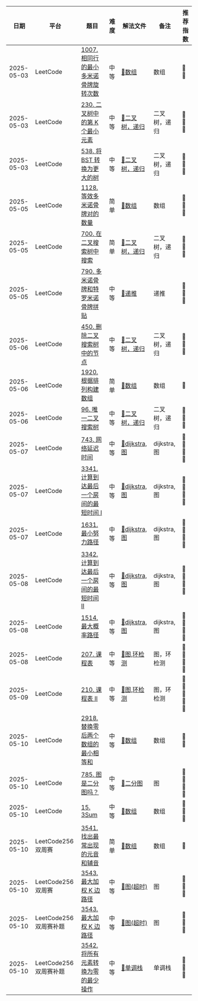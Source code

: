 | 日期         | 平台               | 题目                                                                                                                                                              | 难度 | 解法文件                                       | 备注          | 推荐指数       |
|------------|------------------|-----------------------------------------------------------------------------------------------------------------------------------------------------------------|----|--------------------------------------------|-------------|------------|
| 2025-05-03 | LeetCode         | [1007. 相同行的最小多米诺骨牌旋转次数](https://leetcode.cn/problems/minimum-domino-rotations-for-equal-row/description/?envType=daily-question&envId=2025-05-03)               | 中等 | [🔗数组](./Leetcode/src/lc1007.java)         | ️数组         | 🌟🌟       |
| 2025-05-03 | LeetCode         | [230. 二叉树中的第 K 个最小元素](https://leetcode.cn/problems/kth-smallest-element-in-a-bst/description/)                                                                  | 中等 | [🔗二叉树，递归](./Leetcode/src/lc230.java)      | ️二叉树，递归     | 🌟🌟🌟     |
| 2025-05-03 | LeetCode         | [538. 将 BST 转换为更大的树](https://leetcode.cn/problems/convert-bst-to-greater-tree/description/)                                                                     | 中等 | [🔗二叉树，递归](./Leetcode/src/lc538.java)      | ️二叉树，递归     | 🌟🌟🌟     |
| 2025-05-05 | LeetCode         | [1128. 等效多米诺骨牌对的数量](https://leetcode.cn/problems/number-of-equivalent-domino-pairs/description/)                                                                | 简单 | [🔗数组](./Leetcode/src/lc1128.java)         | ️数组         | 🌟🌟🌟     |
| 2025-05-05 | LeetCode         | [700. 在二叉搜索树中搜索](https://leetcode.cn/problems/search-in-a-binary-search-tree/description/)                                                                      | 简单 | [🔗二叉树，递归](./Leetcode/src/lc700.java)      | ️二叉树，递归     | 🌟🌟🌟     |
| 2025-05-05 | LeetCode         | [790. 多米诺骨牌和特罗米诺骨牌拼贴](https://leetcode.cn/problems/domino-and-tromino-tiling/description/)                                                                      | 中等 | [🔗递推](./Leetcode/src/lc790.java)          | ️递推         | 🌟🌟🌟     |
| 2025-05-06 | LeetCode         | [450. 删除二叉搜索树中的节点](https://leetcode.cn/problems/delete-node-in-a-bst/description/)                                                                              | 中等 | [🔗二叉树，递归](./Leetcode/src/lc450.java)      | ️二叉树，递归     | 🌟🌟🌟     |
| 2025-05-06 | LeetCode         | [1920. 根据排列构建数组](https://leetcode.cn/problems/build-array-from-permutation/description/?envType=daily-question&envId=2025-05-06)                                | 简单 | [🔗数组](./Leetcode/src/lc1920.java)         | ️数组         | 🌟         |
| 2025-05-06 | LeetCode         | [96. 唯一二叉搜索树](https://leetcode.cn/problems/unique-binary-search-trees/description/)                                                                             | 中等 | [🔗二叉树，递归](./Leetcode/src/lc96.java)       | ️二叉树，递归     | 🌟🌟🌟     |
| 2025-05-07 | LeetCode         | [743. 网络延迟时间](https://leetcode.cn/problems/network-delay-time/description/)                                                                                     | 中等 | [🔗dijkstra,图](./Leetcode/src/lc743.java)  | ️dijkstra,图 | 🌟🌟🌟🌟   |
| 2025-05-07 | LeetCode         | [3341. 计算到达最后一个房间的最短时间 I](https://leetcode.cn/problems/find-minimum-time-to-reach-last-room-i/description/?envType=daily-question&envId=2025-05-07)             | 中等 | [🔗dijkstra,图](./Leetcode/src/lc3341.java) | ️dijkstra,图 | 🌟🌟🌟🌟   |
| 2025-05-07 | LeetCode         | [1631. 最小努力路径](https://leetcode.cn/problems/path-with-minimum-effort/description/)                                                                              | 中等 | [🔗dijkstra,图](./Leetcode/src/lc1631.java) | ️dijkstra,图 | 🌟🌟🌟🌟   |
| 2025-05-08 | LeetCode         | [3342. 计算到达最后一个房间的最短时间 II](https://leetcode.cn/problems/find-minimum-time-to-reach-last-room-ii/description/?envType=daily-question&envId=2025-05-08)           | 中等 | [🔗dijkstra,图](./Leetcode/src/lc3342.java) | ️dijkstra,图 | 🌟🌟🌟🌟   |
| 2025-05-08 | LeetCode         | [1514. 最大概率路径](https://leetcode.cn/problems/path-with-maximum-probability/description/)                                                                         | 中等 | [🔗dijkstra,图](./Leetcode/src/lc1514.java) | ️dijkstra,图 | 🌟🌟🌟🌟   |
| 2025-05-08 | LeetCode         | [207. 课程表](https://leetcode.cn/problems/course-schedule/description/)                                                                                           | 中等 | [🔗图,环检测](./Leetcode/src/lc207.java)       | ️图，环检测      | 🌟🌟🌟🌟   |
| 2025-05-09 | LeetCode         | [210. 课程表 II](https://leetcode.cn/problems/course-schedule-ii/description/)                                                                                     | 中等 | [🔗图,环检测](./Leetcode/src/lc210.java)       | ️图，环检测      | 🌟🌟🌟🌟🌟 |
| 2025-05-10 | LeetCode         | [2918. 替换零后两个数组的最小相等和](https://leetcode.cn/problems/minimum-equal-sum-of-two-arrays-after-replacing-zeros/description/?envType=daily-question&envId=2025-05-10) | 中等 | [🔗数组](./Leetcode/src/lc2918.java)         | ️数组         | 🌟🌟       |
| 2025-05-10 | LeetCode         | [785. 图是二分图吗？](https://leetcode.cn/problems/is-graph-bipartite/description/)                                                                                    | 中等 | [🔗二分图](./Leetcode/src/lc785.java)         | ️图          | 🌟🌟🌟🌟   |
| 2025-05-10 | LeetCode         | [15. 3Sum](https://leetcode.cn/problems/3sum/description/)                                                                                                      | 中等 | [🔗数组](./Leetcode/src/lc15.java)           | ️数组         | 🌟🌟🌟     |
| 2025-05-10 | LeetCode256双周赛   | [3541. 找出最常出现的元音和辅音](https://leetcode.cn/problems/find-most-frequent-vowel-and-consonant/description/)                                                          | 简单 | [🔗数组](./Leetcode/src/lc0510Q1.java)       | ️数组         | 🌟         |
| 2025-05-10 | LeetCode256双周赛   | [3543. 最大加权 K 边路径](https://leetcode.cn/problems/maximum-weighted-k-edge-path/description/)                                                                      | 中等 | [🔗图(超时)](./Leetcode/src/lc0510Q3.java)    | ️图          | 🌟🌟🌟     |
| 2025-05-10 | LeetCode256双周赛补题 | [3543. 最大加权 K 边路径](https://leetcode.cn/problems/maximum-weighted-k-edge-path/description/)                                                                      | 中等 | [🔗图(超时)](./Leetcode/src/lc3543.java)      | ️图          | 🌟🌟🌟     |
| 2025-05-10 | LeetCode256双周赛补题 | [3542. 将所有元素转换为零的最少操作](https://leetcode.cn/problems/minimum-operations-to-convert-all-elements-to-zero/description/)                                                                      | 中等 | [🔗单调栈](./Leetcode/src/lc3542.java)        | ️单调栈        | 🌟🌟🌟     |




